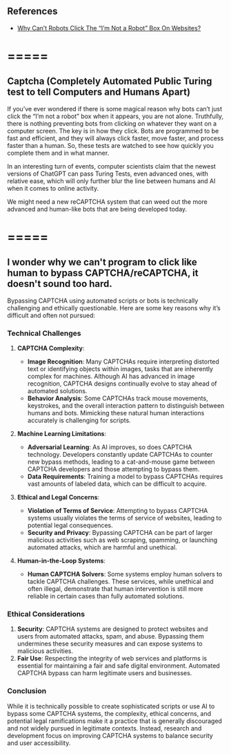 ## References
- [Why Can’t Robots Click The “I’m Not a Robot” Box On Websites?](https://grantpiperwriting.medium.com/why-cant-robots-click-the-i-m-not-a-robot-box-on-websites-370f239ba7f4)

=====
=====

## Captcha (Completely Automated Public Turing test to tell Computers and Humans Apart)

If you’ve ever wondered if there is some magical reason why bots can’t just click the “I’m not a robot” box when it appears, you are not alone. Truthfully, there is nothing preventing bots from clicking on whatever they want on a computer screen. The key is in how they click. Bots are programmed to be fast and efficient, and they will always click faster, move faster, and process faster than a human. So, these tests are watched to see how quickly you complete them and in what manner.

In an interesting turn of events, computer scientists claim that the newest versions of ChatGPT can pass Turing Tests, even advanced ones, with relative ease, which will only further blur the line between humans and AI when it comes to online activity.

We might need a new reCAPTCHA system that can weed out the more advanced and human-like bots that are being developed today.

=====
=====

## I wonder why we can't program to click like human to bypass CAPTCHA/reCAPTCHA, it doesn't sound too hard.

Bypassing CAPTCHA using automated scripts or bots is technically challenging and ethically questionable. Here are some key reasons why it’s difficult and often not pursued:

### Technical Challenges

1. **CAPTCHA Complexity**:
    - **Image Recognition**: Many CAPTCHAs require interpreting distorted text or identifying objects within images, tasks that are inherently complex for machines. Although AI has advanced in image recognition, CAPTCHA designs continually evolve to stay ahead of automated solutions.
    - **Behavior Analysis**: Some CAPTCHAs track mouse movements, keystrokes, and the overall interaction pattern to distinguish between humans and bots. Mimicking these natural human interactions accurately is challenging for scripts.

2. **Machine Learning Limitations**:
    - **Adversarial Learning**: As AI improves, so does CAPTCHA technology. Developers constantly update CAPTCHAs to counter new bypass methods, leading to a cat-and-mouse game between CAPTCHA developers and those attempting to bypass them.
    - **Data Requirements**: Training a model to bypass CAPTCHAs requires vast amounts of labeled data, which can be difficult to acquire.

3. **Ethical and Legal Concerns**:
    - **Violation of Terms of Service**: Attempting to bypass CAPTCHA systems usually violates the terms of service of websites, leading to potential legal consequences.
    - **Security and Privacy**: Bypassing CAPTCHA can be part of larger malicious activities such as web scraping, spamming, or launching automated attacks, which are harmful and unethical.

4. **Human-in-the-Loop Systems**:
    - **Human CAPTCHA Solvers**: Some systems employ human solvers to tackle CAPTCHA challenges. These services, while unethical and often illegal, demonstrate that human intervention is still more reliable in certain cases than fully automated solutions.

### Ethical Considerations

1. **Security**: CAPTCHA systems are designed to protect websites and users from automated attacks, spam, and abuse. Bypassing them undermines these security measures and can expose systems to malicious activities.
2. **Fair Use**: Respecting the integrity of web services and platforms is essential for maintaining a fair and safe digital environment. Automated CAPTCHA bypass can harm legitimate users and businesses.

### Conclusion

While it is technically possible to create sophisticated scripts or use AI to bypass some CAPTCHA systems, the complexity, ethical concerns, and potential legal ramifications make it a practice that is generally discouraged and not widely pursued in legitimate contexts. Instead, research and development focus on improving CAPTCHA systems to balance security and user accessibility.

